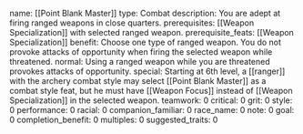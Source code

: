 name: [[Point Blank Master]]
type: Combat
description: You are adept at firing ranged weapons in close quarters.
prerequisites: [[Weapon Specialization]] with selected ranged weapon.
prerequisite_feats: [[Weapon Specialization]]
benefit: Choose one type of ranged weapon. You do not provoke attacks of opportunity when firing the selected weapon while threatened.
normal: Using a ranged weapon while you are threatened provokes attacks of opportunity.
special: Starting at 6th level, a [[ranger]] with the archery combat style may select [[Point Blank Master]] as a combat style feat, but he must have [[Weapon Focus]] instead of [[Weapon Specialization]] in the selected weapon.
teamwork: 0
critical: 0
grit: 0
style: 0
performance: 0
racial: 0
companion_familiar: 0
race_name: 0
note: 0
goal: 0
completion_benefit: 0
multiples: 0
suggested_traits: 0
